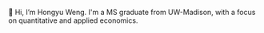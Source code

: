 👋 Hi, I’m Hongyu Weng. 
I'm a MS graduate from UW-Madison, with a focus on quantitative and applied economics. 

<!---
hweng24/hweng24 is a ✨ special ✨ repository because its `README.md` (this file) appears on your GitHub profile.
You can click the Preview link to take a look at your changes.
--->
